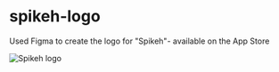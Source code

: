 # spikeh-logo
Used Figma to create the logo for "Spikeh"- available on the App Store




![Spikeh logo](https://github.com/ria-ben/spikeh-logo/assets/129719087/bbd96eff-1595-4a64-9060-4508464a3d62)

